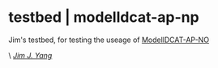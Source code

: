 # testbed | modelldcat-ap-np

Jim's testbed, for testing the useage of [ModellDCAT-AP-NO](https://data.norge.no/specification/modelldcat-ap-no)

\ [_Jim J. Yang_](https://www.linkedin.com/in/jimjyang/)
